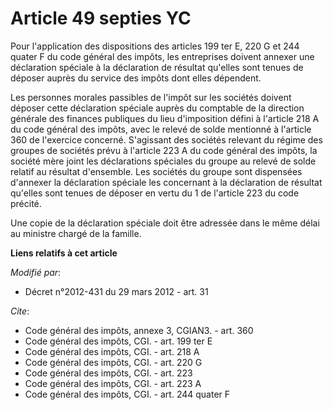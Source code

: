 # Article 49 septies YC

Pour l'application des dispositions des articles 199 ter E, 220 G et 244 quater F du code général des impôts, les entreprises
doivent annexer une déclaration spéciale à la déclaration de résultat qu'elles sont tenues de déposer auprès du service des
impôts dont elles dépendent. 

Les personnes morales passibles de l'impôt sur les sociétés doivent déposer cette déclaration spéciale auprès du comptable de
la direction générale des finances publiques du lieu d'imposition défini à l'article 218 A du code général des impôts, avec
le relevé de solde mentionné à l'article 360 de l'exercice concerné. S'agissant des sociétés relevant du régime des groupes
de sociétés prévu à l'article 223 A du code général des impôts, la société mère joint les déclarations spéciales du groupe au
relevé de solde relatif au résultat d'ensemble. Les sociétés du groupe sont dispensées d'annexer la déclaration spéciale les
concernant à la déclaration de résultat qu'elles sont tenues de déposer en vertu du 1 de l'article 223 du code précité. 

Une copie de la déclaration spéciale doit être adressée dans le même délai au ministre chargé de la famille.

**Liens relatifs à cet article**

_Modifié par_:

  - Décret n°2012-431  du 29 mars 2012 - art. 31

_Cite_:

  - Code général des impôts, annexe 3, CGIAN3. - art. 360
  - Code général des impôts, CGI. - art. 199 ter E
  - Code général des impôts, CGI. - art. 218 A
  - Code général des impôts, CGI. - art. 220 G
  - Code général des impôts, CGI. - art. 223
  - Code général des impôts, CGI. - art. 223 A
  - Code général des impôts, CGI. - art. 244 quater F
